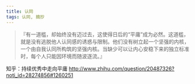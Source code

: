 ```yaml
---
title: 认同
tags: 认同, 摘抄
---
```



> 『有一道槛，却始终没有迈过去，这使得日后的“平庸”成为必然。这道槛，就是没有逃脱他人认同感的诱惑与限制。他们没有树立起一个坚强的内核，一个由自我认同所构筑的坚强内核。当缺少可以让内心安稳下来的独立标准时，每个人只能因环境而随波逐流。』

知乎：持续优秀中走向平庸 http://www.zhihu.com/question/20487326?noti_id=28274856#1260251

